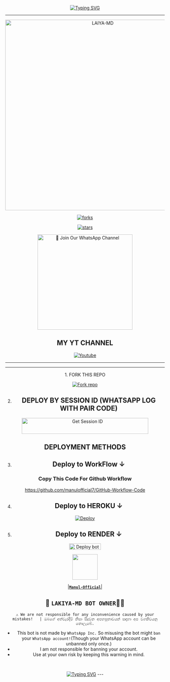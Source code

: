<p align="center">
<a href="https://git.io/typing-svg"><img src="https://readme-typing-svg.demolab.com?font=EB+Garamond&weight=800&size=28&duration=4000&pause=1000&random=false&width=435&lines=WELCOME+TO+ALFHA-MD;MULTI-DEVICE+WHATSAPP+BOT;CREATED+BY+LAKSIDU+OFFICIAL;DISIGN+BY+ADITHYA+SUTUDIO" alt="Typing SVG" /></a>

 
  
<div align="center">
</p

<hr>

<hr>

<p align="center">
  <a href="https://youtube.com/@laksidunimsara-w7z?si=iPvBkT4_M3nIOsF2">
    <img alt="LAIYA-MD" height="600" src="https://telegra.ph/file/f3b0b4e681583334b7330.jpg">

    

![forks](https://img.shields.io/github/forks/laksidunimsara1/LAKIYA-MD?label=Forks&style=social)

![stars](https://img.shields.io/github/stars/laksidunimsara1/LAKIYA-MD?style=social)




<a href="https://telegra.ph/file/ef48cc8d2d26081f7d46a.jpg"><img src="https://img.shields.io/badge/%E2%9D%A4%EF%B8%8F%E2%80%8D%20Join%20Our%20WhatsApp%20Channel%F0%9F%91%A8%E2%80%8D%F0%9F%92%BB-green" alt="📎 Join Our WhatsApp Channel" width="300"></a>



## MY YT CHANNEL

[![Youtube](https://telegra.ph/file/eebe86c26e98ffeae39ea.jpg)](https://youtube.com/@laksidunimsara-w7z?si=iPvBkT4_M3nIOsF2) 

</details>





<hr>

<hr>
1. FORK THIS REPO


<a href='https://github.com/laksiduoficial/LAKSIDU-BMW/fork' target="_blank"><img alt='Fork repo' src='https://img.shields.io/badge/Fork This Repo-black?style=for-the-badge&logo=git&logoColor=white'/></a>


2. ## DEPLOY BY SESSION ID (WHATSAPP LOG WITH PAIR CODE)

<a href='https://ibraah-adams-432q.onrender.com/' target="_blank"><img alt='Get Session ID' src='https://img.shields.io/badge/%F0%9F%9A%80%EF%B8%8F%E2%80%8D%20-%F0%9F%93%8B%20%20PAIR%20CODE%20WEB%F0%9F%91%A8%E2%80%8D%F0%9F%92%BB-blue' width="400" height="50" alt="Deploy bot"/></a>

## DEPLOYMENT METHODS

3. ## Deploy to WorkFlow ↓

### Copy This Code For Github Workflow 

https://github.com/manulofficial7/GitHub-Workflow-Code

4. ## Deploy to HEROKU ↓

[![Deploy](https://www.herokucdn.com/deploy/button.svg)](https://dashboard.heroku.com/new?template=https://github.com/laksiduoficial/LAKSIDU-BMW)

5. ## Deploy to RENDER ↓

<a href="https://dashboard.render.com/" target="blank"><img align="center" src="https://telegra.ph/file/c15e952f017c10e12f431.jpg" width="100" height="20" alt="Deploy bot"/></a>



   <a href="https://github.com/manulofficial7/"><img src="https://telegra.ph/file/49e1bb852fe8292c2614a.jpg" width=80 height=80></a>   

|**[`Manul-Official`](https://github.com/manulofficial7)**|


## 👑 `LAKIYA-MD BOT OWNER`👨‍💻 

`⚠️ We are not responsible for any inconvenience caused by your mistakes!   | ඔබගේ අත්වැරදීම් නිසා සිදුවන අපහසුතාවයන් සඳහා අප වගකිවයනු නොලැබේ.`

- This bot is not made by `WhatsApp Inc.` So misusing the bot might `ban` your `WhatsApp account!`(Though your WhatsApp account can be unbanned only once.)
- I am not responsible for banning your account.
- Use at your own risk by keeping this warning in mind.
 <br>
 </p>
    <p align="center">
<a href="https://git.io/typing-svg"><img src="https://readme-typing-svg.demolab.com?font=EB+Garamond&weight=800&size=28&duration=4000&pause=1000&random=false&width=435&lines=THANKS+ALL+USE+MY+BOT;LAKIYA-MD" alt="Typing SVG" /></a>
---

